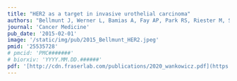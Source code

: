 ```yaml
---
title: "HER2 as a target in invasive urothelial carcinoma"
authors: "Bellmunt J, Werner L, Bamias A, Fay AP, Park RS, Riester M, Selvarajah S, Barletta J, Berman D, de Muga S, Salido M, Gallardo E, Rojo F, Guancial E, Bambury R, **Mullane SA**, Choueiri TK, Loda M, Stack E, Rosenberg, J."
journal: 'Cancer Medicine'
pub_date: '2015-02-01'
image: '/static/img/pub/2015_Bellmunt_HER2.jpeg'
pmid: '25535728'
# pmcid: 'PMC#######'
# biorxiv: 'YYYY.MM.DD.######'
pdf: '[http://cdn.fraserlab.com/publications/2020_wankowicz.pdf](https://www.nature.com/articles/bjc2014633.pdf)'
---
```

